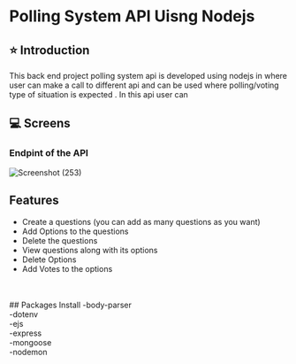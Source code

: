 # Polling System API Uisng Nodejs

## ⭐ Introduction
This back end project polling system api is developed using nodejs in where user can make a call to different api and 
can be used where polling/voting type of situation is expected . In this api user can 

## 💻 Screens
###  Endpint of the API
![Screenshot (253)](https://user-images.githubusercontent.com/114288083/230817352-8c37d841-71be-452a-b4c0-2d09da7ce0c3.png)

## Features
- Create a questions (you can add as many questions as you want)
- Add Options to the questions
- Delete the questions
- View questions along with its options
- Delete Options
- Add Votes to the options

<br />
<br />
## Packages Install
-body-parser <br/>
-dotenv<br/>
-ejs<br/>
-express<br/>
-mongoose<br/>
-nodemon<br/>
<br/>
<br/>
